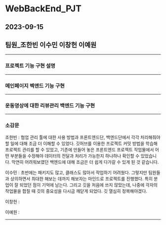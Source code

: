 # WebBackEnd_PJT
## 2023-09-15
## 팀원_조한빈 이수민 이창헌 이예원
---
### 프로젝트 기능 구현 설명
---
### 메인페이지 벡앤드 기능 구현
---
### 운동영상에 대한 리뷰관리 백엔드 기능 구현 
---
### 소감문
조한빈 : 협업 관리 툴에 대한 사용 방법과 프론트엔드단, 백엔드단에서 각각 처리해줘야 할 일에 대해 조금 더 이해할 수 있었다. 
깃허브를 이용한 프로젝트 커밋 방법을 학습해 프로젝트 관리를 할 수 있었고, 기존에 만들어 놓은 프론트엔드 프로젝트 작업물에서 어떤 부분들을 수정해야
데이터의 전달과 처리가 가능한지 하나하나 확인할 수 있었습니다. 막연히 어려워보였던 백엔드에 대해 조금은 더 쉽게 다가갈 수 있게 된 것 같습니다.


이수민 : 초반에는 패키지도 많고, 클래스도 많아서 작업하기 어려웠다. 그렇지만 팀원들과 상의하면서 최대한 해보는 데까지 해보자는 마인드로 프로젝트를 진행했다. 
특히 분업이 잘 되었던 점이 기억에 남는다. 그리고 깃을 처음에 쓰지 않았는데, 나중에 각자의 작업물을 합칠 때 깃의 중요성을 다시금 깨닫게 되었다. 깃 열심히 정복해야겠다. 


이창헌 : 


이예원 :

---

